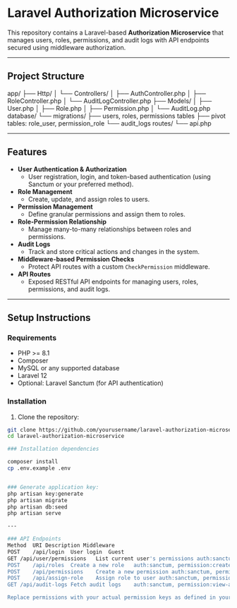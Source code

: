 # Laravel Authorization Microservice

This repository contains a Laravel-based **Authorization Microservice** that manages users, roles, permissions, and audit logs with API endpoints secured using middleware authorization.

---

## Project Structure
app/
├── Http/
│   └── Controllers/
│       ├── AuthController.php
│       ├── RoleController.php
│       └── AuditLogController.php
├── Models/
│   ├── User.php
│   ├── Role.php
│   ├── Permission.php
│   └── AuditLog.php
database/
└── migrations/
    ├── users, roles, permissions tables
    ├── pivot tables: role_user, permission_role
    └── audit_logs
routes/
└── api.php

---

## Features

- **User Authentication & Authorization**
  - User registration, login, and token-based authentication (using Sanctum or your preferred method).
- **Role Management**
  - Create, update, and assign roles to users.
- **Permission Management**
  - Define granular permissions and assign them to roles.
- **Role-Permission Relationship**
  - Manage many-to-many relationships between roles and permissions.
- **Audit Logs**
  - Track and store critical actions and changes in the system.
- **Middleware-based Permission Checks**
  - Protect API routes with a custom `CheckPermission` middleware.
- **API Routes**
  - Exposed RESTful API endpoints for managing users, roles, permissions, and audit logs.

---

## Setup Instructions

### Requirements

- PHP >= 8.1
- Composer
- MySQL or any supported database
- Laravel 12
- Optional: Laravel Sanctum (for API authentication)

### Installation

1. Clone the repository:

```bash
git clone https://github.com/yourusername/laravel-authorization-microservice.git
cd laravel-authorization-microservice

### Installation dependencies

composer install
cp .env.example .env


### Generate application key:
php artisan key:generate
php artisan migrate
php artisan db:seed
php artisan serve

---

### API Endpoints
Method	URI	Description	Middleware
POST	/api/login	User login	Guest
GET	/api/user/permissions	List current user's permissions	auth:sanctum, permission:view-permissions
POST	/api/roles	Create a new role	auth:sanctum, permission:create-roles
POST	/api/permissions	Create a new permission	auth:sanctum, permission:create-permissions
POST	/api/assign-role	Assign role to user	auth:sanctum, permission:assign-roles
GET	/api/audit-logs	Fetch audit logs	auth:sanctum, permission:view-audit-logs

Replace permissions with your actual permission keys as defined in your system.
